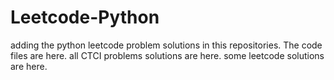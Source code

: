 # Leetcode-Python
adding the python leetcode problem solutions in this repositories. 
The code files are here.
all CTCI problems solutions are here.
some leetcode solutions are here.



































































































































































































































































































































































































































































































































































































































































































































































































































































































































































































































































































































































































